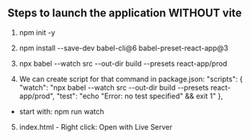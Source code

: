 ## Steps to launch the application WITHOUT vite
1. npm init -y

2. npm install --save-dev babel-cli@6 babel-preset-react-app@3

3. npx babel --watch src --out-dir build --presets react-app/prod

4. We can create script for that command in package.json: 
	 "scripts": {
    		"watch": "npx babel --watch src --out-dir build --presets react-app/prod",
    		"test": "echo \"Error: no test specified\" && exit 1"
  	},
  - start with: npm run watch
   
5. index.html - Right click: Open with Live Server
